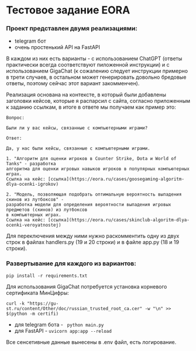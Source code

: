 # Тестовое задание EORA

### Проект представлен двумя реализациями:
* telegram бот
* очень простенький API на FastAPI

В каждом из них есть варианты - с использованием ChatGPT (ответы практически всегда 
соответствуют пиложенной инструкции) и с использованием GigaChat (к сожалению следует инструкции
примерно в трети случаев, в остальном может генерировать довольно бредовые ответы, поэтому сейчас
этот вариант закомменчен).

Реализация основана на контексте, в который были добавлены заголовки кейсов, которые я распарсил
с сайта, согласно приложенным к заданию ссылкам, в итоге в ответе мы получаем как пример это:

```
Вопрос:

Были ли у вас кейсы, связанные с компьютерными играми?

Ответ:

Да, у нас были кейсы, связанные с компьютерными играми. 

1. "Алгоритм для оценки игроков в Counter Strike, Dota и World of Tanks" - разработка 
алгоритма для оценки игровых навыков игроков в популярных компьютерных играх. 
Ссылка на кейс: [ссылка](https://eora.ru/cases/goosegaming-algoritm-dlya-ocenki-igrokov)

2. "Модель, позволяющая подобрать оптимальную вероятность выпадения скинов из лутбоксов" - 
разработка модели для определения вероятности выпадения игровых предметов (скинов) из лутбоксов 
в компьютерных играх.
Ссылка на кейс: [ссылка](https://eora.ru/cases/skinclub-algoritm-dlya-ocenki-veroyatnostej)
```

Для переключения между ними нужно раскомментить одну из двух строк в файлах handlers.py (19 и 20 
строки) и в файле app.py (18 и 19 строки).

### Развертывание для каждого из вариантов:

``` pip install -r requirements.txt ```

Для использования GigaChat потребуется установка корневого сертификата МинЦифры:

``` curl -k "https://gu-st.ru/content/Other/doc/russian_trusted_root_ca.cer" -w "\n" >> $(python -m certifi) ```
* для telegram бота - ``` python main.py```
* для FastAPI - ``` uvicorn app:app --reload ```

Все сенсетивные данные вынесены в .env файл, есть логирование.
